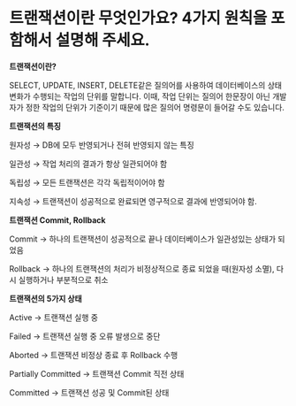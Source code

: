 # ****트랜잭션이란 무엇인가요? 4가지 원칙을 포함해서 설명해 주세요.****

**트랜잭션이란?**

SELECT, UPDATE, INSERT, DELETE같은 질의어를 사용하여 데이터베이스의 상태 변화가 수행되는 작업의 단위를 말합니다. 이때, 작업 단위는 질의어 한문장이 아닌 개발자가 정한 작업의 단위가 기준이기 때문에 많은 질의어 명령문이 들어갈 수도 있습니다.

**트랜잭션의 특징**

원자성 → DB에 모두 반영되거나 전혀 반영되지 않는 특징

일관성 → 작업 처리의 결과가 항상 일관되어야 함

독립성 → 모든 트랜잭션은 각각 독립적이어야 함

지속성 → 트랜잭션이 성공적으로 완료되면 영구적으로 결과에 반영되어야 함.

**트랜잭션 Commit, Rollback**

Commit → 하나의 트랜잭션이 성공적으로 끝나 데이터베이스가 일관성있는 상태가 되었음

Rollback → 하나의 트랜잭션의 처리가 비정상적으로 종료 되었을 때(원자성 소멸), 다시 실행하거나 부분적으로 취소

**트랜잭션의 5가지 상태**

Active → 트랜잭션 실행 중

Failed → 트랜잭션 실행 중 오류 발생으로 중단

Aborted → 트랜잭션 비정상 종료 후 Rollback 수행

Partially Committed → 트랜잭션 Commit 직전 상태

Committed → 트랜잭션 성공 및 Commit된 상태
